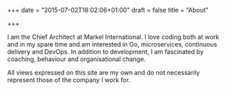 +++
date = "2015-07-02T18:02:06+01:00"
draft = false
title = "About"

+++


I am the Chief Architect at Markel International.  I love coding both at work and in my spare time and am interested in Go, microservices, continuous delivery and DevOps. In addition to development, I am fascinated by coaching, behaviour and organisational change. 

All views expressed on this site are my own and do not necessarily represent those of the company I work for.

